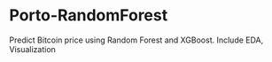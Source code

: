 # Porto-RandomForest
Predict Bitcoin price using Random Forest and XGBoost. Include EDA, Visualization
